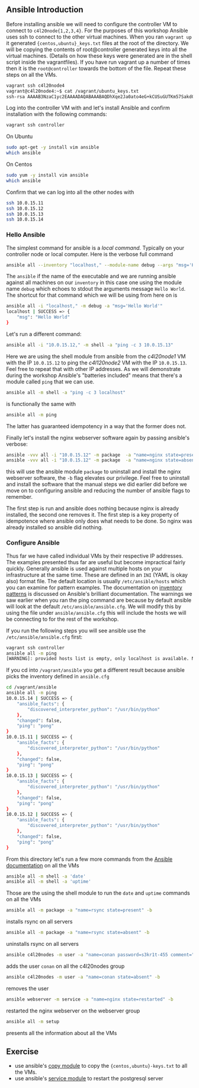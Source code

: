 ## Ansible Introduction

Before installing ansible we will need to configure the controller VM to connect to `c4l20node{1,2,3,4}`. For the purposes of this workshop Ansible uses ssh to connect to the other virtual machines. When you ran `vagrant up` it generated `{centos,ubuntu}_keys.txt` files at the root of the directory. We will be copying the contents of root@controller generated keys into all the virtual machines. (Details on how these keys were generated are in the shell script inside the vagrantfiles). If you have run vagrant up a number of times then it is the `root@controller` towards the bottom of the file. Repeat these steps on all the VMs.

```bash
vagrant ssh c4l20node4
vagrant@c4l20node4:~$ cat /vagrant/ubuntu_keys.txt
ssh-rsa AAAAB3NzaC1yc2EAAAADAQABAAABAQDhXqe2Ja0ato4eG+kCUSuGUTKm57SakdQGO7k0lJHJYgUU0QUB/IByhvA2teiJj2+F3WgiU3Pl9U/QCvTMswRGTcvjEFvGPOGJZfVCiQ+L8zQa9QM1f11tSAXM3mqIIPFUVNHqp42F8w04Q10rVw21eCVXoNSGQzbUIPRyMmHEq6ZDOUwGeH7l0aXzr70tu85XcL5jnoh7adb1y3GAMT7SkESsg05lzs7EpzYMBR+/vwT8YOiqOUScnOhiMJwX1ae2Ztw7rDPh2aoDmXHtF5B5hPmzMN8rlv6yCbDEEvIWhJtD4/B0j+GPpQKWyXrryQHuFu++3634Ck1B1c3eEDaX root@controller
```

Log into the controller VM with and let's install Ansible and confirm installation with the following commands:

```bash
vagrant ssh controller
```

On Ubuntu

```bash
sudo apt-get -y install vim ansible
which ansible
```

On Centos

```bash
sudo yum -y install vim ansible
which ansible
```

Confirm that we can log into all the other nodes with 

```bash
ssh 10.0.15.11
ssh 10.0.15.12
ssh 10.0.15.13
ssh 10.0.15.14
```

### Hello Ansible

The simplest command for ansible is a *local command.* Typically on your controller node or local computer. Here is the verbose full command

```bash
ansible all --inventory "localhost," --module-name debug --args "msg='Hello World'"
```

The `ansible` if the name of the executable and we are running ansible against all machines on our `inventory` in this case one using the module name `debug` which echoes to stdout the arguments message `Hello World`. The shortcut for that command which we will be using from here on is

```bash
ansible all -i "localhost," -m debug -a "msg='Hello World'"
localhost | SUCCESS => {
    "msg": "Hello World"
}
```

Let's run a different command:

```bash
ansible all -i "10.0.15.12," -m shell -a "ping -c 3 10.0.15.13"
```

Here we are using the shell module from ansible from the *c4l20node1* VM with the IP `10.0.15.12` to ping the *c4l120node2* VM with the IP `10.0.15.13`. Feel free to repeat that with other IP addresses. As we will demonstrate during the workshop Ansible's "batteries included" means that there's a module called `ping` that we can use.

```bash
ansible all -m shell -a "ping -c 3 localhost"
```

is functionally the same with

```bash
ansible all -m ping
```

The latter has guaranteed idempotency in a way that the former does not. 

Finally let's install the nginx webserver software again by passing ansible's verbose:

```bash
ansible -vvv all -i "10.0.15.12" -m package  -a "name=nginx state=present" -b
ansible -vvv all -i "10.0.15.12" -m package  -a "name=nginx state=absent" -b
```

this will use the ansible module `package` to uninstall and install the nginx webserver software, the `-b` flag elevates our privilege. Feel free to uninstall and install the software that the manual steps we did earlier did before we move on to configuring ansible and reducing the number of ansible flags to remember.

The first step is run and ansible does nothing because nginx is already installed, the second one removes it. The first step is a key property of idempotence where ansible only does what needs to be done. So nginx was already installed so ansible did nothing.

### Configure Ansible

Thus far we have called individual VMs by their respective IP addresses. The examples presented thus far are useful but become impractical fairly quickly. Generally ansible is used against multiple hosts on your infrastructure at the same time. These are defined in an `INI` (YAML is okay also) format file. The default location is usually `/etc/ansible/hosts` which you can examine for pattern examples. The documentation on [inventory patterns](https://docs.ansible.com/ansible/latest/user_guide/intro_inventory.html#intro-inventory) is discussed on Ansible's brilliant documentation. The warnings we saw earlier when you ran the ping command are because by default ansible will look at the default `/etc/ansible/ansible.cfg`. We will modify this by using the file under `ansible/ansible.cfg` this will include the hosts we will be connecting to for the rest of the workshop.

If you run the following steps you will see ansible use the `/etc/ansible/ansible.cfg` first:

```bash
vagrant ssh controller
ansible all -m ping
[WARNING]: provided hosts list is empty, only localhost is available. Note that the implicit localhost does not match 'all'
```

If you cd into `/vagrant/ansible` you get a different result because ansible picks the inventory defined in `ansible.cfg`

```bash
cd /vagrant/ansible
ansible all -m ping
10.0.15.14 | SUCCESS => {
    "ansible_facts": {
        "discovered_interpreter_python": "/usr/bin/python"
    },
    "changed": false,
    "ping": "pong"
}
10.0.15.11 | SUCCESS => {
    "ansible_facts": {
        "discovered_interpreter_python": "/usr/bin/python"
    },
    "changed": false,
    "ping": "pong"
}
10.0.15.13 | SUCCESS => {
    "ansible_facts": {
        "discovered_interpreter_python": "/usr/bin/python"
    },
    "changed": false,
    "ping": "pong"
}
10.0.15.12 | SUCCESS => {
    "ansible_facts": {
        "discovered_interpreter_python": "/usr/bin/python"
    },
    "changed": false,
    "ping": "pong"
}
```

From this directory let's run a few more commands from the [Ansible documentation](https://docs.ansible.com/ansible/latest/user_guide/intro_adhoc.html) on all the VMs

```bash
ansible all -m shell -a 'date'
ansible all -m shell -a 'uptime'
```
Those are the using the shell module to run the `date` and `uptime` commands on all the VMs

```bash
ansible all -m package -a "name=rsync state=present" -b
```
installs rsync on all servers

```bash
ansible all -m package -a "name=rsync state=absent" -b
```
uninstalls rsync on all servers

```bash
ansible c4l20nodes -m user -a "name=conan password=s3kr1t-455 comment="Conan theDeployer" -b
```
adds the user `conan` on all the c4l20nodes group

```bash
ansible c4l20nodes -m user -a "name=conan state=absent" -b
```
removes the user
```bash
ansible webserver -m service -a "name=nginx state=restarted" -b
```
restarted the nginx webserver on the webserver group
```bash
ansible all -m setup
```
presents all the information about all the VMs

## Exercise

* use ansible's [copy module](https://docs.ansible.com/ansible/latest/modules/copy_module.html) to copy the `{centos,ubuntu}-keys.txt` to all the VMs.
* use ansible's [service module](https://docs.ansible.com/ansible/latest/modules/service_module.html) to restart the postgresql server
